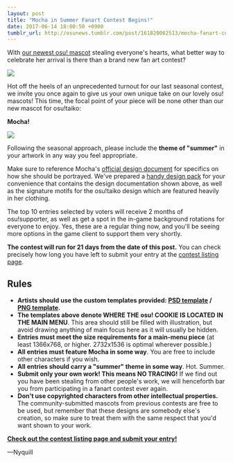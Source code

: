 ```yaml
---
layout: post
title: "Mocha in Summer Fanart Contest Begins!"
date: 2017-06-14 18:00:50 +0900
tumblr_url: http://osunews.tumblr.com/post/161820062513/mocha-fanart-contest-now-open
---
```


With [our newest osu! mascot](https://osu.ppy.sh/home/news/2017-05-25-the-new-osutaiko-mascot-is-here) stealing everyone's hearts, what better way to celebrate her arrival is there than a brand new fan art contest?

[![](https://assets.ppy.sh/contests/48/header.jpg)](https://osu.ppy.sh/community/contests/48)

Hot off the heels of an unprecedented turnout for our last seasonal contest, we invite you once again to give us your own unique take on our lovely osu! mascots! This time, the focal point of your piece will be none other than our new mascot for osu!taiko:

**Mocha!**

![](https://assets.ppy.sh/contests/48/mocha-half.jpg)

Following the seasonal approach, please include the **theme of "summer"** in your artwork in any way you feel appropriate.

Make sure to reference Mocha's [official design document](https://assets.ppy.sh/media/mocha/Mocha_Documentation.pdf) for specifics on how she should be portrayed. We've prepared a [handy design pack](https://assets.ppy.sh/media/mocha/Mocha_Design_Package.zip) for your convenience that contains the design documentation shown above, as well as the signature motifs for the osu!taiko design which are featured heavily in her clothing.

The top 10 entries selected by voters will receive 2 months of osu!supporter, as well as get a spot in the in-game background rotations for everyone to enjoy. Yes, these are a regular thing now, and you'll be seeing more options in the game client to support them very shortly.

**The contest will run for 21 days from the date of this post.** You can check precisely how long you have left to submit your entry at the [contest listing page](https://osu.ppy.sh/community/contests/48).

## Rules

- **Artists should use the custom templates provided: [PSD template](https://assets.ppy.sh/events/fanart/templates/osu%21%20main%20menu%202732x1536.psd?2017) / [PNG template](https://assets.ppy.sh/events/fanart/templates/osu%21%20main%20menu%202732x1536.png?2017).**
- **The templates above denote WHERE THE osu! COOKIE IS LOCATED IN THE MAIN MENU**. This area should still be filled with illustration, but avoid drawing anything of main focus here as it will usually be hidden.
- **Entries must meet the size requirements for a main-menu piece** (at least 1366x768, or higher. 2732x1536 is optimal wherever possible.)
- **All entries must feature Mocha in some way**. You are free to include other characters if you wish.
- **All entries should carry a "summer" theme in some way**. Hot. Summer.
- **Submit only your own work! This means NO TRACING!** If we find out you have been stealing from other people's work, we will henceforth bar you from participating in a fanart contest ever again.
- **Don't use copyrighted characters from other intellectual properties.** The community-submitted mascots from previous contests are free to be used, but remember that these designs are somebody else's creation, so make sure to treat them with the same respect that you'd want shown to your work.

**[Check out the contest listing page and submit your entry!](https://osu.ppy.sh/community/contests/48)**

—Nyquill

